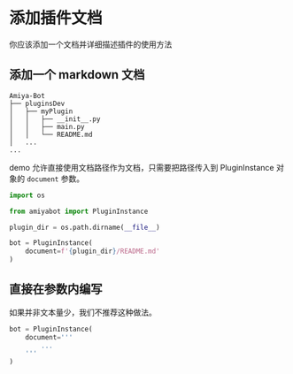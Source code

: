 # 添加插件文档

你应该添加一个文档并详细描述插件的使用方法

## 添加一个 markdown 文档

```text {6}
Amiya-Bot
├── pluginsDev
│   ├── myPlugin
│   │   ├── __init__.py
│   │   ├── main.py
│   │   └── README.md
│   ...
...
```

demo 允许直接使用文档路径作为文档，只需要把路径传入到 PluginInstance 对象的 `document` 参数。

```python
import os

from amiyabot import PluginInstance

plugin_dir = os.path.dirname(__file__)

bot = PluginInstance(
    document=f'{plugin_dir}/README.md'
)
```

## 直接在参数内编写

如果并非文本量少，我们不推荐这种做法。

```python
bot = PluginInstance(
    document='''
        ...
    '''
)
```
